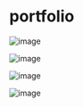 # portfolio
![image](https://user-images.githubusercontent.com/58705759/209880270-e17dc504-1b93-4610-ba69-0350af099292.png)

![image](https://user-images.githubusercontent.com/58705759/209880291-5dc775d7-a46f-4936-a435-1014111a7dd1.png)

![image](https://user-images.githubusercontent.com/58705759/209880301-f6f76529-fecd-4098-b2ff-43d48932084c.png)

![image](https://user-images.githubusercontent.com/58705759/209880348-5200cfa2-ee0f-4996-be54-6489c6c620bb.png)
